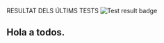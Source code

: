 RESULTAT DELS ÚLTIMS TESTS 
 ![Test result badge](https://img.shields.io/badge/test-failure-red)
## Hola a todos.